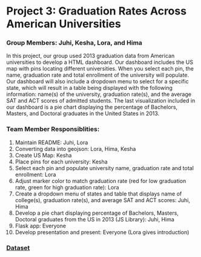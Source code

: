 # Project 3: Graduation Rates Across American Universities

### Group Members: Juhi, Kesha, Lora, and Hima

In this project, our group used 2013 graduation data from American universities to develop a HTML dashboard. Our dashboard includes the US map with pins locating different universities. When you select each pin, the name, graduation rate and total enrollment of the university will populate. Our dashboard will also include a dropdown menu to select for a specific state, which will result in a table being displayed with the following information: name(s) of the university, graduation rate(s), and the average SAT and ACT scores of admitted students. The last visualization included in our dashboard is a pie chart displaying the percentage of Bachelors, Masters, and Doctoral graduates in the United States in 2013.  

### Team Member Responsiblities: 
1. Maintain README: Juhi, Lora
2. Converting data into geojson: Lora, Hima, Kesha
3. Create US Map: Kesha
4. Place pins for each university: Kesha
5. Select each pin and populate university name, graduation rate and total enrollment: Lora
6. Adjust marker color to match graduation rate (red for low graduation rate, green for high graduation rate): Lora
7. Create a dropdown menu of states and table that displays name of college(s), graduation rate(s), and average SAT and ACT scores: Juhi, Hima
8. Develop a pie chart displaying percentage of Bachelors, Masters, Doctoral graduates from the US in 2013 (JS Library): Juhi, Hima
9. Flask app: Everyone
10. Develop presentation and present: Everyone (Lora gives introduction)

### [Dataset](https://www.kaggle.com/code/devisangeetha/find-your-university-in-us-with-leaflet-viz/input) 

